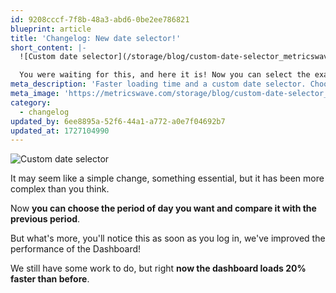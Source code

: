 ```yaml
---
id: 9208cccf-7f8b-48a3-abd6-0be2ee786821
blueprint: article
title: 'Changelog: New date selector!'
short_content: |-
  ![Custom date selector](/storage/blog/custom-date-selector_metricswave.png)

  You were waiting for this, and here it is! Now you can select the exact date period you want, and of course, compare it with the previous period.
meta_description: 'Faster loading time and a custom date selector. Choose the period you want, compare it with the previous, and see it in under a second.'
meta_image: 'https://metricswave.com/storage/blog/custom-date-selector_metricswave.png'
category:
  - changelog
updated_by: 6ee8895a-52f6-44a1-a772-a0e7f04692b7
updated_at: 1727104990
---
```

![Custom date selector](/storage/blog/custom-date-selector_metricswave.png)

It may seem like a simple change, something essential, but it has been more complex than you think.

Now **you can choose the period of day you want and compare it with the previous period**.

But what's more, you'll notice this as soon as you log in, we've improved the performance of the Dashboard!

We still have some work to do, but right **now the dashboard loads 20% faster than before**.